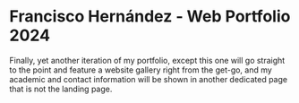 # Francisco Hernández - Web Portfolio 2024
Finally, yet another iteration of my portfolio, except this one will go straight to the point and feature a website gallery right from the get-go, and my academic and contact information will be shown in another dedicated page that is not the landing page.